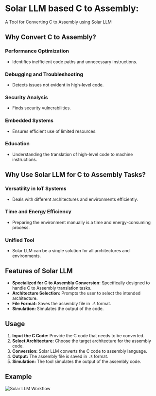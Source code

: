 # Solar LLM based C to Assembly:
A Tool for Converting C to Assembly using Solar LLM

## Why Convert C to Assembly?

### Performance Optimization
- Identifies inefficient code paths and unnecessary instructions.

### Debugging and Troubleshooting
- Detects issues not evident in high-level code.

### Security Analysis
- Finds security vulnerabilities.

### Embedded Systems
- Ensures efficient use of limited resources.

### Education
- Understanding the translation of high-level code to machine instructions.

## Why Use Solar LLM for C to Assembly Tasks?

### Versatility in IoT Systems
- Deals with different architectures and environments efficiently.

### Time and Energy Efficiency
- Preparing the environment manually is a time and energy-consuming process.

### Unified Tool
- Solar LLM can be a single solution for all architectures and environments.

## Features of Solar LLM

- **Specialized for C to Assembly Conversion:** Specifically designed to handle C to Assembly translation tasks.
- **Architecture Selection:** Prompts the user to select the intended architecture.
- **File Format:** Saves the assembly file in `.S` format.
- **Simulation:** Simulates the output of the code.

## Usage

1. **Input the C Code:** Provide the C code that needs to be converted.
2. **Select Architecture:** Choose the target architecture for the assembly code.
3. **Conversion:** Solar LLM converts the C code to assembly language.
4. **Output:** The assembly file is saved in `.S` format.
5. **Simulation:** The tool simulates the output of the assembly code.

## Example

![Solar LLM Workflow](https://github.com/username/repository/raw/main/image.png)
